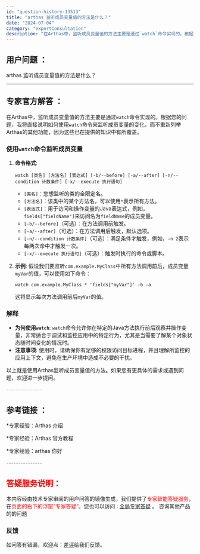 ```yaml
---
id: "question-history-13513"
title: "arthas 监听成员变量值的方法是什么？"
date: "2024-07-04"
category: "expertConsultation"
description: "在Arthas中，监听成员变量值的方法主要是通过`watch`命令实现的。根据您的问题，我将直接说明如何使用`watch`命令来监听成员变量的变化，而不重新列举Arthas的其他功能，因为这些已在提供的知识中有所覆盖。### 使用`watch`命令监听成员变量1. **命令格式**:   ```sh"
---
```


## 用户问题 ： 
 arthas 监听成员变量值的方法是什么？  

---------------
## 专家官方解答 ：

在Arthas中，监听成员变量值的方法主要是通过`watch`命令实现的。根据您的问题，我将直接说明如何使用`watch`命令来监听成员变量的变化，而不重新列举Arthas的其他功能，因为这些已在提供的知识中有所覆盖。

### 使用`watch`命令监听成员变量

1. **命令格式**:
   ```shell
   watch [类名] [方法名] [表达式] [-b/--before] [-a/--after] [-n/--condition 计数条件] [-x/--execute 执行语句]
   ```
   
   - `[类名]`：您想监听的类的全限定名。
   - `[方法名]`：该类中的某个方法名，可以使用`*`表示所有方法。
   - `[表达式]`：用于访问和操作变量的Java表达式，例如，`fields["fieldName"]`来访问名为`fieldName`的成员变量。
   - `[-b/--before]`（可选）：在方法调用前触发。
   - `[-a/--after]`（可选）：在方法调用后触发，默认选项。
   - `[-n/--condition 计数条件]`（可选）：满足条件才触发，例如，`-n 2`表示每两次命中才触发一次。
   - `[-x/--execute 执行语句]`（可选）：触发时执行的命令或脚本。

2. **示例**:
   假设我们要监听`com.example.MyClass`中所有方法调用前后，成员变量`myVar`的值，可以使用如下命令：
   ```shell
   watch com.example.MyClass * 'fields["myVar"]' -b -a
   ```
   这将显示每次方法调用前后`myVar`的值。

### 解释
- **为何使用`watch`**: `watch`命令允许你在特定的Java方法执行前后观察并操作变量，非常适合于调试和监控应用中的特定行为，尤其是当需要了解某个对象状态随时间变化的情况时。
- **注意事项**: 使用时，请确保你有足够的权限访问目标进程，并且理解所监控的应用上下文，避免在生产环境中造成不必要的干扰。

以上就是使用Arthas监听成员变量值的方法。如果您有更具体的需求或遇到问题，欢迎进一步提问。


<font color="#949494">---------------</font> 


## 参考链接 ：

*专家经验：Arthas 介绍 
 
 *专家经验：Arthas 官方教程 
 
 *专家经验：arthas 你好 


 <font color="#949494">---------------</font> 
 


## <font color="#FF0000">答疑服务说明：</font> 

本内容经由技术专家审阅的用户问答的镜像生成，我们提供了<font color="#FF0000">专家智能答疑服务</font>，在<font color="#FF0000">页面的右下的浮窗”专家答疑“</font>。您也可以访问 : [全局专家答疑](https://answer.opensource.alibaba.com/docs/intro) 。 咨询其他产品的的问题

### 反馈
如问答有错漏，欢迎点：[差评](https://ai.nacos.io/user/feedbackByEnhancerGradePOJOID?enhancerGradePOJOId=16076)给我们反馈。
